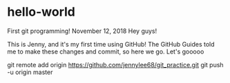 # hello-world
First git programming! November 12, 2018
Hey guys!

This is Jenny, and it's my first time using GitHub! 
The GitHub Guides told me to make these changes and commit, so here we go.
Let's gooooo

git remote add origin https://github.com/jennylee68/git_practice.git
git push -u origin master
